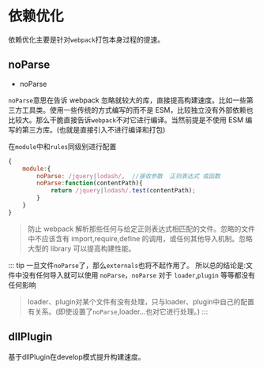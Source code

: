 # 依赖优化

依赖优化主要是针对`webpack`打包本身过程的提速。

## noParse

- noParse

`noParse`意思在告诉 webpack 忽略就较大的库，直接提高构建速度。比如一些第三方工具类。使用一些传统的方式编写的而不是 ESM，比较独立没有外部依赖也比较大。那么干脆直接告诉`webpack`不对它进行编译。当然前提是不使用 ESM 编写的第三方库。(也就是直接引入不进行编译和打包)

在`module`中和`rules`同级别进行配置

```js
{
    module:{
        noParse: /jquery|lodash/,  //接收参数  正则表达式 或函数
        noParse:function(contentPath){
            return /jquery|lodash/.test(contentPath);
        }
    }
}
```

> 防止 webpack 解析那些任何与给定正则表达式相匹配的文件。忽略的文件中不应该含有 import,require,define 的调用，或任何其他导入机制。忽略大型的 library 可以提高构建性能。

::: tip
一旦文件`noParse`了，那么`externals`也将不起作用了。
所以总的结论是:文件中没有任何导入就可以使用 `noParse`，`noParse` 对于 `loader`,`plugin` 等等都没有任何影响

> loader、plugin对某个文件有没有处理，只与loader、plugin中自己的配置有关系。(即使设置了`noParse`,loader...也对它进行处理。)
:::

## dllPlugin

基于dllPlugin在develop模式提升构建速度。
